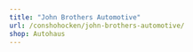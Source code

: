```yaml
---
title: "John Brothers Automotive"
url: /conshohocken/john-brothers-automotive/
shop: Autohaus
---
```

